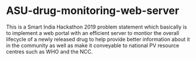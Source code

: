 # ASU-drug-monitoring-web-server
This is a Smart India Hackathon 2019 problem statement which basically is to implement a web portal with an efficient server to montior the overall lifecycle of a newly released drug to help provide better information about it in the community as well as make it conveyable to national PV resource centres such as WHO and the NCC.
